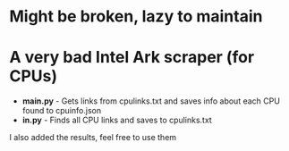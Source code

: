 # Might be broken, lazy to maintain
# A very bad Intel Ark scraper (for CPUs)

- **main.py** - Gets links from cpulinks.txt and saves info about each CPU found to cpuinfo.json
- **in.py** - Finds all CPU links and saves to cpulinks.txt

I also added the results, feel free to use them
